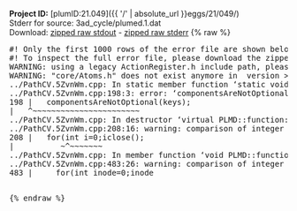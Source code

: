 **Project ID:** [plumID:21.049]({{ '/' | absolute_url }}eggs/21/049/)  
Stderr for source:  3ad_cycle/plumed.1.dat   
Download: [zipped raw stdout](plumed.1.dat.plumed.stdout.txt.zip) - [zipped raw stderr](plumed.1.dat.plumed.stderr.txt.zip) 
{% raw %}
<pre>
#! Only the first 1000 rows of the error file are shown below
#! To inspect the full error file, please download the zipped raw stderr file above
WARNING: using a legacy ActionRegister.h include path, please use <<#include "core/ActionRegister.h">>
WARNING: "core/Atoms.h" does not exist anymore in  version >=2.10, you should change your code.
../PathCV.5ZvnWm.cpp: In static member function ‘static void PLMD::function::PathCV::registerKeywords(PLMD::Keywords&)’:
../PathCV.5ZvnWm.cpp:198:3: error: ‘componentsAreNotOptional’ was not declared in this scope
198 |   componentsAreNotOptional(keys);
|   ^~~~~~~~~~~~~~~~~~~~~~~~
../PathCV.5ZvnWm.cpp: In destructor ‘virtual PLMD::function::PathCV::~PathCV()’:
../PathCV.5ZvnWm.cpp:208:16: warning: comparison of integer expressions of different signedness: ‘int’ and ‘unsigned int’ [-Wsign-compare]
208 |   for(int i=0;i<mw_n_;++i){
|               ~^~~~~~
../PathCV.5ZvnWm.cpp: In constructor ‘PLMD::function::PathCV::PathCV(const PLMD::ActionOptions&)’:
../PathCV.5ZvnWm.cpp:236:16: warning: comparison of integer expressions of different signedness: ‘int’ and ‘unsigned int’ [-Wsign-compare]
236 |   for(int i=0;i<mw_n_;++i){
|               ~^~~~~~
../PathCV.5ZvnWm.cpp:259:11: warning: comparison of integer expressions of different signedness: ‘int’ and ‘unsigned int’ [-Wsign-compare]
259 |       if(i==mw_id_) ifiles[i]->close();
|          ~^~~~~~~~
../PathCV.5ZvnWm.cpp: In member function ‘void PLMD::function::PathCV::generatePath()’:
../PathCV.5ZvnWm.cpp:483:26: warning: comparison of integer expressions of different signedness: ‘int’ and ‘unsigned int’ [-Wsign-compare]
483 |     for(int inode=0;inode<nnodes;inode++){
|                     ~~~~~^~~~~~~
../PathCV.5ZvnWm.cpp: In member function ‘void PLMD::function::PathCV::readMultipleWalkers()’:
../PathCV.5ZvnWm.cpp:941:16: warning: comparison of integer expressions of different signedness: ‘int’ and ‘unsigned int’ [-Wsign-compare]
941 |   for(int i=0;i<mw_n_;++i){
|               ~^~~~~~
../PathCV.5ZvnWm.cpp:942:9: warning: comparison of integer expressions of different signedness: ‘int’ and ‘unsigned int’ [-Wsign-compare]
942 |     if(i==mw_id_) continue;
|        ~^~~~~~~~
../PathCV.5ZvnWm.cpp:957:5: error: invalid use of incomplete type ‘class PLMD::Communicator’
957 |     comm.Barrier();
|     ^~~~
In file included from /home/runner/opt/include/plumed/function/../core/../tools/OFile.h:25,
from /home/runner/opt/include/plumed/function/../core/../tools/Log.h:25,
from /home/runner/opt/include/plumed/function/../core/Action.h:30,
from /home/runner/opt/include/plumed/function/../core/ActionWithValue.h:25,
from /home/runner/opt/include/plumed/function/Function.h:25,
from ../PathCV.5ZvnWm.cpp:22:
/home/runner/opt/include/plumed/function/../core/../tools/FileBase.h:29:7: note: forward declaration of ‘class PLMD::Communicator’
29 | class Communicator;
|       ^~~~~~~~~~~~
../PathCV.5ZvnWm.cpp:958:5: error: invalid use of incomplete type ‘class PLMD::Communicator’
958 |     multi_sim_comm.Barrier();
|     ^~~~~~~~~~~~~~
/home/runner/opt/include/plumed/function/../core/../tools/FileBase.h:29:7: note: forward declaration of ‘class PLMD::Communicator’
29 | class Communicator;
|       ^~~~~~~~~~~~
terminate called after throwing an instance of 'PLMD::Plumed::ExceptionError'
what():
(core/PlumedMain.cpp:1502) void PLMD::PlumedMain::load(const std::string&)
An error happened while executing command env PLUMED_ROOT='/home/runner/opt/lib/plumed' PLUMED_VERSION='2.10.0' PLUMED_HTMLDIR='/home/runner/opt/share/doc/plumed' PLUMED_INCLUDEDIR='/home/runner/opt/include' PLUMED_PROGRAM_NAME='plumed' PLUMED_IS_INSTALLED='yes' "/home/runner/opt/lib/plumed"/scripts/mklib.sh -n -o ./../PathCV.2.10.0.so ../PathCV.cpp

[pkrvm7jw40e0xgp:10675] *** Process received signal ***
[pkrvm7jw40e0xgp:10675] Signal: Aborted (6)
[pkrvm7jw40e0xgp:10675] Signal code:  (-6)
[pkrvm7jw40e0xgp:10675] [ 0] /lib/x86_64-linux-gnu/libc.so.6(+0x45330)[0x7f0ac7245330]
[pkrvm7jw40e0xgp:10675] [ 1] /lib/x86_64-linux-gnu/libc.so.6(pthread_kill+0x11c)[0x7f0ac729eb2c]
[pkrvm7jw40e0xgp:10675] [ 2] /lib/x86_64-linux-gnu/libc.so.6(gsignal+0x1e)[0x7f0ac724527e]
[pkrvm7jw40e0xgp:10675] [ 3] /lib/x86_64-linux-gnu/libc.so.6(abort+0xdf)[0x7f0ac72288ff]
[pkrvm7jw40e0xgp:10675] [ 4] /lib/x86_64-linux-gnu/libstdc++.so.6(+0xa5ff5)[0x7f0ac76a5ff5]
[pkrvm7jw40e0xgp:10675] [ 5] /lib/x86_64-linux-gnu/libstdc++.so.6(+0xbb0da)[0x7f0ac76bb0da]
[pkrvm7jw40e0xgp:10675] [ 6] /lib/x86_64-linux-gnu/libstdc++.so.6(_ZSt10unexpectedv+0x0)[0x7f0ac76a5a55]
[pkrvm7jw40e0xgp:10675] [ 7] /lib/x86_64-linux-gnu/libstdc++.so.6(+0xa5a6f)[0x7f0ac76a5a6f]
[pkrvm7jw40e0xgp:10675] [ 8] plumed(+0x146dd)[0x55850f1446dd]
[pkrvm7jw40e0xgp:10675] [ 9] /lib/x86_64-linux-gnu/libc.so.6(+0x2a1ca)[0x7f0ac722a1ca]
[pkrvm7jw40e0xgp:10675] [10] /lib/x86_64-linux-gnu/libc.so.6(__libc_start_main+0x8b)[0x7f0ac722a28b]
[pkrvm7jw40e0xgp:10675] [11] plumed(+0x15365)[0x55850f145365]
[pkrvm7jw40e0xgp:10675] *** End of error message ***
</pre>
{% endraw %}
